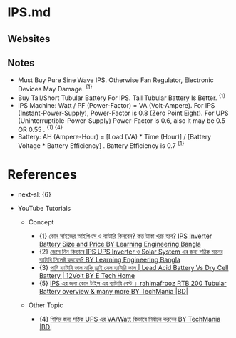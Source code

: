 # IPS.md

## Websites

## Notes

* Must Buy Pure Sine Wave IPS. Otherwise Fan Regulator, Electronic Devices May Damage. <sup>{1}</sup>
* Buy Tall/Short Tubular Battery For IPS. Tall Tubular Battery Is Better. <sup>{1}</sup>
* IPS Machine: Watt / PF (Power-Factor) = VA (Volt-Ampere). For IPS (Instant-Power-Supply), Power-Factor is 0.8 (Zero Point Eight). For UPS (Uninterruptible-Power-Supply) Power-Factor is 0.6, also it may be 0.5 OR 0.55 . <sup>{1} {4}</sup>
* Battery: AH (Ampere-Hour) = [Load (VA) * Time (Hour)] / [Battery Voltage * Battery Efficiency] . Battery Efficiency is 0.7 <sup>{1}</sup>

# References

* next-sl: {6}

* YouTube Tutorials

  * Concept
    * {1} [কোন সাইজের আইপিএস ও ব্যাটারি কিনবেন? কত টাকা খরচ হবে? IPS Inverter Battery Size and Price BY Learning Engineering Bangla](https://www.youtube.com/watch?v=NkeI6hvNifQ)
    * {2} [জেনে নিন কিভাবে IPS UPS Inverter ও Solar System এর জন্য সঠিক মানের ব্যাটারি সিলেক্ট করবেন? BY Learning Engineering Bangla](https://www.youtube.com/watch?v=gsr8t95TfpU)
    * {3} [পানি ব্যাটারি ভাল নাকি ড্রাই সেল ব্যাটারি ভাল | Lead Acid Battery Vs Dry Cell Battery | 12Volt BY E Tech Home](https://www.youtube.com/watch?v=YGkF9xd3Wis)
    * {5} [IPS এর জন্য কোন টাইপ এর ব্যাটারি বেস্ট । rahimafrooz RTB 200 Tubular Battery overview & many more BY TechMania |BD|](https://www.youtube.com/watch?v=OGWCv7ObrnU)

  * Other Topic
    * {4} [পিসির জন্য সঠিক UPS এর VA/Watt কিভাবে নির্বাচন করবেন BY TechMania |BD|](https://www.youtube.com/watch?v=6d9pXlPF-qY)
